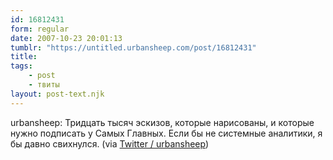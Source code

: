 ```yaml
---
id: 16812431
form: regular
date: 2007-10-23 20:01:13
tumblr: "https://untitled.urbansheep.com/post/16812431"
title:
tags:
    - post
    - твиты
layout: post-text.njk
---
```


<p>urbansheep: Тридцать тысяч эскизов, которые нарисованы, и которые нужно подписать у Самых Главных. Если бы не системные аналитики, я бы давно свихнулся. (via <a href="http://twitter.com/urbansheep/statuses/357649072">Twitter / urbansheep</a>)</p>

